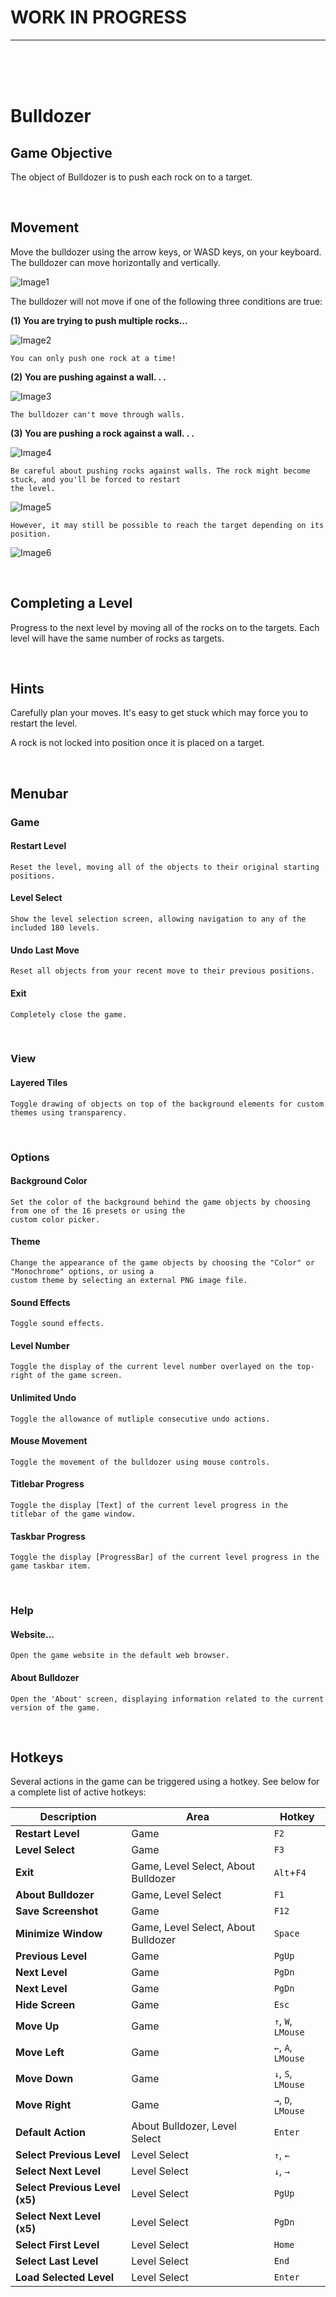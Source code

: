 # WORK IN PROGRESS
---
<br><br><br>

# Bulldozer

## Game Objective 
The object of Bulldozer is to push each rock on to a target.

<br>

## Movement
Move the bulldozer using the arrow keys, or WASD keys, on your keyboard. The bulldozer can move horizontally and vertically.

![Image1](https://i.imgur.com/aFz4lhZ.png)

The bulldozer will not move if one of the following three conditions are true:

**(1) You are trying to push multiple rocks...**

![Image2](https://i.imgur.com/Mr4a0q7.png)

	You can only push one rock at a time!

**(2) You are pushing against a wall. . .**

![Image3](https://i.imgur.com/Xecqy3B.png)

	The bulldozer can't move through walls.

**(3) You are pushing a rock against a wall. . .**

![Image4](https://i.imgur.com/KV91Ukv.png)

	Be careful about pushing rocks against walls. The rock might become stuck, and you'll be forced to restart
	the level.

![Image5](https://i.imgur.com/yBjsOwB.png)

	However, it may still be possible to reach the target depending on its position.

![Image6](https://i.imgur.com/pfcdTys.png)

<br>

## Completing a Level
Progress to the next level by moving all of the rocks on to the targets. Each level will have the same number of rocks as targets.

<br>

## Hints
Carefully plan your moves. It's easy to get stuck which may force you to restart the level.

A rock is not locked into position once it is placed on a target.

<br>

## Menubar
### Game

#### Restart Level
	Reset the level, moving all of the objects to their original starting positions.

#### Level Select
	Show the level selection screen, allowing navigation to any of the included 180 levels.

#### Undo Last Move
	Reset all objects from your recent move to their previous positions.

#### Exit
	Completely close the game.

<br>

### View
#### Layered Tiles
	Toggle drawing of objects on top of the background elements for custom themes using transparency.

<br>

### Options
#### Background Color
	Set the color of the background behind the game objects by choosing from one of the 16 presets or using the
	custom color picker.

#### Theme
	Change the appearance of the game objects by choosing the "Color" or "Monochrome" options, or using a
	custom theme by selecting an external PNG image file.

#### Sound Effects
	Toggle sound effects.

#### Level Number
	Toggle the display of the current level number overlayed on the top-right of the game screen.

#### Unlimited Undo
	Toggle the allowance of mutliple consecutive undo actions.

#### Mouse Movement
	Toggle the movement of the bulldozer using mouse controls.

#### Titlebar Progress
	Toggle the display [Text] of the current level progress in the titlebar of the game window.

#### Taskbar Progress
	Toggle the display [ProgressBar] of the current level progress in the game taskbar item.

<br>

### Help
#### Website...
	Open the game website in the default web browser.

#### About Bulldozer
	Open the 'About' screen, displaying information related to the current version of the game.

<br>

## Hotkeys
Several actions in the game can be triggered using a hotkey. See below for a complete list of active hotkeys:

|        **Description**         |              **Area**               |     **Hotkey**     |
|--------------------------------|-------------------------------------|--------------------|
| **Restart Level**              | Game                                | `F2`               |
| **Level Select**               | Game                                | `F3`               |
| **Exit**                       | Game, Level Select, About Bulldozer | `Alt`+`F4`         |
| **About Bulldozer**            | Game, Level Select                  | `F1`               |
| **Save Screenshot**            | Game                                | `F12`              |
| **Minimize Window**            | Game, Level Select, About Bulldozer | `Space`            |
| **Previous Level**             | Game                                | `PgUp`             |
| **Next Level**                 | Game                                | `PgDn`             |
| **Next Level**                 | Game                                | `PgDn`             |
| **Hide Screen**                | Game                                | `Esc`              |
| **Move Up**                    | Game                                | `↑`, `W`, `LMouse` |
| **Move Left**                  | Game                                | `←`, `A`, `LMouse` |
| **Move Down**                  | Game                                | `↓`, `S`, `LMouse` |
| **Move Right**                 | Game                                | `→`, `D`, `LMouse` |
| **Default Action**             | About Bulldozer, Level Select       | `Enter`            |
| **Select Previous Level**      | Level Select                        | `↑`, `←`           |
| **Select Next Level**          | Level Select                        | `↓`, `→`           |
| **Select Previous Level (x5)** | Level Select                        | `PgUp`             |
| **Select Next Level (x5)**     | Level Select                        | `PgDn`             |
| **Select First Level**         | Level Select                        | `Home`             |
| **Select Last Level**          | Level Select                        | `End`              |
| **Load Selected Level**        | Level Select                        | `Enter`            |
